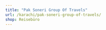 ```yaml
---
title: "Pak Soneri Group Of Travels"
url: /karachi/pak-soneri-group-of-travels/
shop: Reisebüro
---
```

